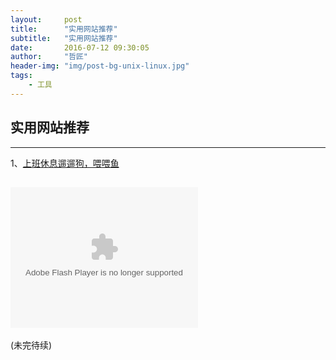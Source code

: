 ```yaml
---
layout:     post
title:      "实用网站推荐"
subtitle:   "实用网站推荐"
date:       2016-07-12 09:30:05
author:     "哲匠"
header-img: "img/post-bg-unix-linux.jpg"
tags:
    - 工具
---
```


## 实用网站推荐 
----

1、[上班休息遛遛狗，喂喂鱼](http://abowman.com/)

<object type="application/x-shockwave-flash" style="outline:none;" data="http://cdn.abowman.com/widgets/dog/dog.swf?3?" width="300" height="225"><param name="movie" value="http://cdn.abowman.com/widgets/dog/dog.swf?3?"></param><param name="AllowScriptAccess" value="always"></param><param name="wmode" value="opaque"></param><param name="bgcolor" value="FFFFFF"/></object>
--
(未完待续)